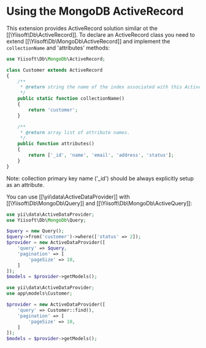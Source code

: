 Using the MongoDB ActiveRecord
==============================

This extension provides ActiveRecord solution similar ot the [[\Yiisoft\Db\ActiveRecord]].
To declare an ActiveRecord class you need to extend [[\Yiisoft\Db\MongoDb\ActiveRecord]] and
implement the `collectionName` and 'attributes' methods:

```php
use Yiisoft\Db\MongoDb\ActiveRecord;

class Customer extends ActiveRecord
{
    /**
     * @return string the name of the index associated with this ActiveRecord class.
     */
    public static function collectionName()
    {
        return 'customer';
    }

    /**
     * @return array list of attribute names.
     */
    public function attributes()
    {
        return ['_id', 'name', 'email', 'address', 'status'];
    }
}
```

Note: collection primary key name ('_id') should be always explicitly setup as an attribute.

You can use [[\yii\data\ActiveDataProvider]] with [[\Yiisoft\Db\MongoDb\Query]] and [[\Yiisoft\Db\MongoDb\ActiveQuery]]:

```php
use yii\data\ActiveDataProvider;
use Yiisoft\Db\MongoDb\Query;

$query = new Query();
$query->from('customer')->where(['status' => 2]);
$provider = new ActiveDataProvider([
    'query' => $query,
    'pagination' => [
        'pageSize' => 10,
    ]
]);
$models = $provider->getModels();
```

```php
use yii\data\ActiveDataProvider;
use app\models\Customer;

$provider = new ActiveDataProvider([
    'query' => Customer::find(),
    'pagination' => [
        'pageSize' => 10,
    ]
]);
$models = $provider->getModels();
```
